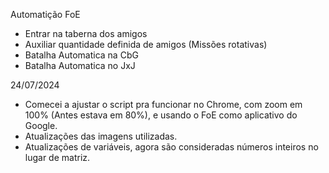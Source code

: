 Automatição FoE
* Entrar na taberna dos amigos
* Auxiliar quantidade definida de amigos (Missões rotativas)
* Batalha Automatica na CbG
* Batalha Automatica no JxJ

24/07/2024
- Comecei a ajustar o script pra funcionar no Chrome, com zoom em 100% (Antes estava em 80%), e usando o FoE como aplicativo do Google. 
- Atualizações das imagens utilizadas.
- Atualizações de variáveis, agora são consideradas números inteiros no lugar de matriz.
